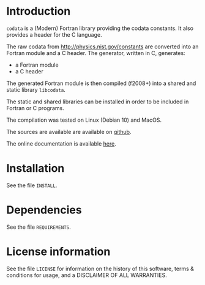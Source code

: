 # Introduction

`codata` is a (Modern) Fortran library providing the codata constants. 
It also provides a header for the C language.

The raw codata from http://physics.nist.gov/constants are converted into an Fortran module and a C header.
The generator, written in C, generates:
 * a Fortran module
 * a C header

The generated Fortran module is then compiled (f2008+) into a shared and static library `libcodata`.

The static and shared libraries can be installed in order to be included in Fortran or C programs.

The compilation was tested on Linux (Debian 10) and MacOS.

The sources are available are available on [github](https://github.com/MilanSkocic/codata).

The online documentation is available [here](https://milanskocic.github.io/codata/index.html).


# Installation

See the file `INSTALL`. 


# Dependencies

See the file `REQUIREMENTS`.


# License information

See the file `LICENSE` for information on the history of this
software, terms & conditions for usage, and a DISCLAIMER OF ALL
WARRANTIES.

